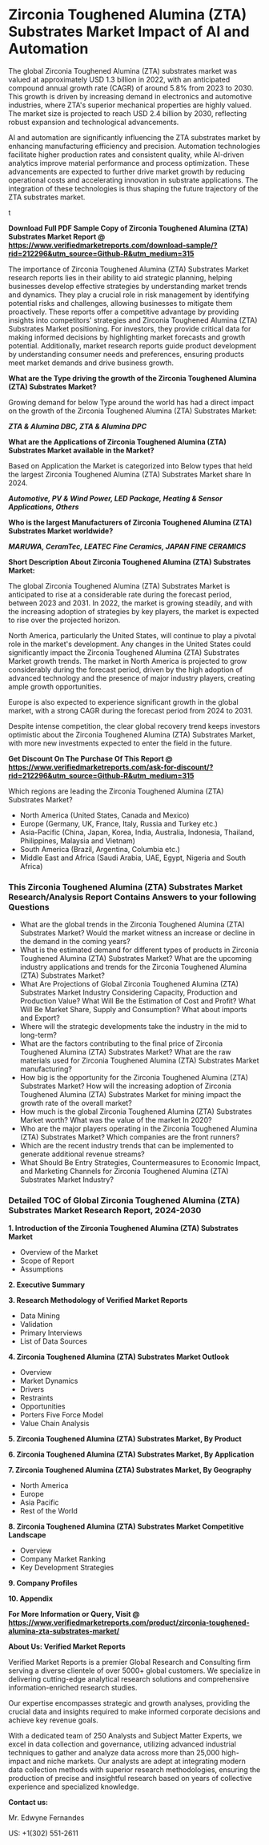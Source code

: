 <meta name="title" content="Global Zirconia Toughened Alumina (ZTA) Substrates Market Impact of AI and Automation"><meta name="description" content="The global Zirconia Toughened Alumina (ZTA) substrates market was valued at approximately USD 1.3 billion in 2022, with an anticipated compound annual growth rate (CAG"><meta name="title" content="Zirconia Toughened Alumina (ZTA) Substrates Market Size, Share, Scope, Trends, Growth, Opportunities, Analysis, Forecast"><h1>Zirconia Toughened Alumina (ZTA) Substrates Market Impact of AI and Automation</h1><p>The global Zirconia Toughened Alumina (ZTA) substrates market was valued at approximately USD 1.3 billion in 2022, with an anticipated compound annual growth rate (CAGR) of around 5.8% from 2023 to 2030. This growth is driven by increasing demand in electronics and automotive industries, where ZTA's superior mechanical properties are highly valued. The market size is projected to reach USD 2.4 billion by 2030, reflecting robust expansion and technological advancements.</p><p>AI and automation are significantly influencing the ZTA substrates market by enhancing manufacturing efficiency and precision. Automation technologies facilitate higher production rates and consistent quality, while AI-driven analytics improve material performance and process optimization. These advancements are expected to further drive market growth by reducing operational costs and accelerating innovation in substrate applications. The integration of these technologies is thus shaping the future trajectory of the ZTA substrates market.</p>t</p><p id="" class=""><strong>Download Full PDF Sample Copy of Zirconia Toughened Alumina (ZTA) Substrates Market Report @ <a href="https://www.verifiedmarketreports.com/download-sample/?rid=212296&utm_source=Github-R&utm_medium=315" target="_blank">https://www.verifiedmarketreports.com/download-sample/?rid=212296&utm_source=Github-R&utm_medium=315</a></strong></p><p>The importance of&nbsp;Zirconia Toughened Alumina (ZTA) Substrates Market research reports lies in their ability to aid strategic planning, helping businesses develop effective strategies by understanding market trends and dynamics. They play a crucial role in risk management by identifying potential risks and challenges, allowing businesses to mitigate them proactively. These reports offer a competitive advantage by providing insights into competitors' strategies and Zirconia Toughened Alumina (ZTA) Substrates Market positioning. For investors, they provide critical data for making informed decisions by highlighting market forecasts and growth potential. Additionally, market research reports guide product development by understanding consumer needs and preferences, ensuring products meet market demands and drive business growth.</p><p><strong>What are the&nbsp;Type driving the growth of the Zirconia Toughened Alumina (ZTA) Substrates Market?</strong></p><p id="" class="">Growing demand for below Type around the world has had a direct impact on the growth of the Zirconia Toughened Alumina (ZTA) Substrates Market:</p><em><strong>ZTA & Alumina DBC, ZTA & Alumina DPC</strong></em></p><strong>What are the&nbsp;Applications&nbsp;of Zirconia Toughened Alumina (ZTA) Substrates Market available in the Market?</strong></p><p id="" class="">Based on Application the Market is categorized into Below types that held the largest Zirconia Toughened Alumina (ZTA) Substrates Market share In 2024.</p><em><strong>Automotive, PV & Wind Power, LED Package, Heating & Sensor Applications, Others</strong></em></p><strong>Who is the largest Manufacturers of Zirconia Toughened Alumina (ZTA) Substrates Market worldwide?</strong></p><p><em><strong>MARUWA, CeramTec, LEATEC Fine Ceramics, JAPAN FINE CERAMICS</strong></em></p><p id="" class=""><strong>Short Description About Zirconia Toughened Alumina (ZTA) Substrates Market:</strong></p><p>The global Zirconia Toughened Alumina (ZTA) Substrates Market is anticipated to rise at a considerable rate during the forecast period, between 2023 and 2031. In 2022, the market is growing steadily, and with the increasing adoption of strategies by key players, the market is expected to rise over the projected horizon.</p><p>North America, particularly the United States, will continue to play a pivotal role in the market's development. Any changes in the United States could significantly impact the Zirconia Toughened Alumina (ZTA) Substrates Market growth trends. The market in North America is projected to grow considerably during the forecast period, driven by the high adoption of advanced technology and the presence of major industry players, creating ample growth opportunities.</p><p>Europe is also expected to experience significant growth in the global market, with a strong CAGR during the forecast period from 2024 to 2031.</p><p>Despite intense competition, the clear global recovery trend keeps investors optimistic about the Zirconia Toughened Alumina (ZTA) Substrates Market, with more new investments expected to enter the field in the future.</p><p id="" class=""><strong>Get Discount On The Purchase Of This Report @ <a href="https://www.verifiedmarketreports.com/ask-for-discount/?rid=212296&utm_source=Github-R&utm_medium=315" target="_blank">https://www.verifiedmarketreports.com/ask-for-discount/?rid=212296&utm_source=Github-R&utm_medium=315</a></strong></p>Which regions are leading the Zirconia Toughened Alumina (ZTA) Substrates Market?</p><ul><li>North America (United States, Canada and Mexico)</li><li>Europe (Germany, UK, France, Italy, Russia and Turkey etc.)</li><li>Asia-Pacific (China, Japan, Korea, India, Australia, Indonesia, Thailand, Philippines, Malaysia and Vietnam)</li><li>South America (Brazil, Argentina, Columbia etc.)</li><li>Middle East and Africa (Saudi Arabia, UAE, Egypt, Nigeria and South Africa)</li></ul><h3 id="" class="">This Zirconia Toughened Alumina (ZTA) Substrates Market Research/Analysis Report Contains Answers to your following Questions</h3><ul><li>What are the global trends in the Zirconia Toughened Alumina (ZTA) Substrates Market? Would the market witness an increase or decline in the demand in the coming years?</li><li>What is the estimated demand for different types of products in Zirconia Toughened Alumina (ZTA) Substrates Market? What are the upcoming industry applications and trends for the Zirconia Toughened Alumina (ZTA) Substrates Market?</li><li>What Are Projections of Global Zirconia Toughened Alumina (ZTA) Substrates Market Industry Considering Capacity, Production and Production Value? What Will Be the Estimation of Cost and Profit? What Will Be Market Share, Supply and Consumption? What about imports and Export?</li><li>Where will the strategic developments take the industry in the mid to long-term?</li><li>What are the factors contributing to the final price of Zirconia Toughened Alumina (ZTA) Substrates Market? What are the raw materials used for Zirconia Toughened Alumina (ZTA) Substrates Market manufacturing?</li><li>How big is the opportunity for the Zirconia Toughened Alumina (ZTA) Substrates Market? How will the increasing adoption of Zirconia Toughened Alumina (ZTA) Substrates Market for mining impact the growth rate of the overall market?</li><li>How much is the global Zirconia Toughened Alumina (ZTA) Substrates Market worth? What was the value of the market In 2020?</li><li>Who are the major players operating in the Zirconia Toughened Alumina (ZTA) Substrates Market? Which companies are the front runners?</li><li>Which are the recent industry trends that can be implemented to generate additional revenue streams?</li><li>What Should Be Entry Strategies, Countermeasures to Economic Impact, and Marketing Channels for Zirconia Toughened Alumina (ZTA) Substrates Market Industry?</li></ul><h3 id="" class="">Detailed TOC of Global Zirconia Toughened Alumina (ZTA) Substrates Market Research Report, 2024-2030</h3><p id="" class=""><strong>1. Introduction of the Zirconia Toughened Alumina (ZTA) Substrates Market</strong></p><ul><li>Overview of the Market</li><li>Scope of Report</li><li>Assumptions</li></ul><p id="" class=""><strong>2. Executive Summary</strong></p><p id="" class=""><strong>3. Research Methodology of Verified Market Reports</strong></p><ul><li>Data Mining</li><li>Validation</li><li>Primary Interviews</li><li>List of Data Sources</li></ul><p id="" class=""><strong>4. Zirconia Toughened Alumina (ZTA) Substrates Market Outlook</strong></p><ul><li>Overview</li><li>Market Dynamics</li><li>Drivers</li><li>Restraints</li><li>Opportunities</li><li>Porters Five Force Model</li><li>Value Chain Analysis</li></ul><p id="" class=""><strong>5. Zirconia Toughened Alumina (ZTA) Substrates Market, By Product</strong></p><p id="" class=""><strong>6. Zirconia Toughened Alumina (ZTA) Substrates Market, By Application</strong></p><p id="" class=""><strong>7. Zirconia Toughened Alumina (ZTA) Substrates Market, By Geography</strong></p><ul><li>North America</li><li>Europe</li><li>Asia Pacific</li><li>Rest of the World</li></ul><p id="" class=""><strong>8. Zirconia Toughened Alumina (ZTA) Substrates Market Competitive Landscape</strong></p><ul><li>Overview</li><li>Company Market Ranking</li><li>Key Development Strategies</li></ul><p id="" class=""><strong>9. Company Profiles</strong></p><p id="" class=""><strong>10. Appendix</strong></p><p id="" class=""><strong>For More Information or Query, Visit @ <a href="https://www.verifiedmarketreports.com/product/zirconia-toughened-alumina-zta-substrates-market/" target="_blank">https://www.verifiedmarketreports.com/product/zirconia-toughened-alumina-zta-substrates-market/</a></strong></p><p id="" class=""><strong>About Us: Verified Market Reports</strong></p><p id="" class="">Verified Market Reports is a premier Global Research and Consulting firm serving a diverse clientele of over 5000+ global customers. We specialize in delivering cutting-edge analytical research solutions and comprehensive information-enriched research studies.</p><p id="" class="">Our expertise encompasses strategic and growth analyses, providing the crucial data and insights required to make informed corporate decisions and achieve key revenue goals.</p><p id="" class="">With a dedicated team of 250 Analysts and Subject Matter Experts, we excel in data collection and governance, utilizing advanced industrial techniques to gather and analyze data across more than 25,000 high-impact and niche markets. Our analysts are adept at integrating modern data collection methods with superior research methodologies, ensuring the production of precise and insightful research based on years of collective experience and specialized knowledge.</p><p id="" class=""><strong>Contact us:</strong></p><p id="" class="">Mr. Edwyne Fernandes</p><p id="" class="">US: +1(302) 551-2611</p>